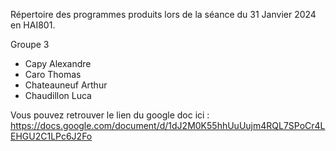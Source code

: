 Répertoire des programmes produits lors de la séance du 31 Janvier 2024 en HAI801.

Groupe 3
- Capy Alexandre
- Caro Thomas
- Chateauneuf Arthur
- Chaudillon Luca

Vous pouvez retrouver le lien du google doc ici : https://docs.google.com/document/d/1dJ2M0K55hhUuUujm4RQL7SPoCr4LEHGU2C1LPc6J2Fo
